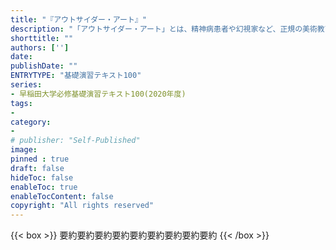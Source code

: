 ```yaml
---
title: "『アウトサイダー・アート』"
description: "「アウトサイダー・アート」とは、精神病患者や幻視家など、正規の美術教育を受けていない独学自修の作り手たちによる作品を指す。20世紀初頭にヨーロッパの精神科医たちによって「発見」されたこの芸術は、パウル・クレー、マックス・エルンスト等の前衛芸術家たちにも多大な影響を与えた。戦後には、フランスの画家ジャン・デュビュッフェがヨーロッパ各地から作品を収集し、それを「アール・ブリュット（生の芸術）」と呼んで賞賛したことから「価値」が高まった。近年、日本でもそれらの作品への関心が急速に高まりつつある中、モダン・アートが置き忘れてきた「もうひとつのアート」の魅力に迫る。"
shorttitle: ""
authors: ['']
date: 
publishDate: ""
ENTRYTYPE: "基礎演習テキスト100"
series:
- 早稲田大学必修基礎演習テキスト100(2020年度)
tags: 
- 
category: 
- 
# publisher: "Self-Published"
image: 
pinned : true
draft: false
hideToc: false
enableToc: true
enableTocContent: false
copyright: "All rights reserved"
---
```


{{< box >}}
要約要約要約要約要約要約要約要約要約
{{< /box >}}